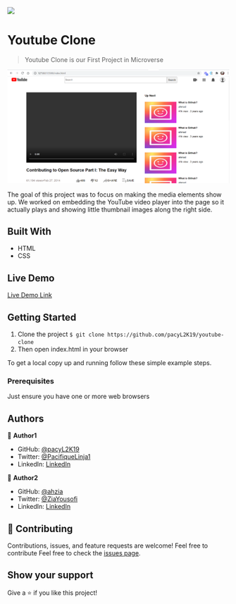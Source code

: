 ![](https://img.shields.io/badge/Microverse-blueviolet)

# Youtube Clone

> Youtube Clone is our First Project in Microverse

![screenshot](./app_screenshot.png)

The goal of this project was to focus on making the media elements show up. We worked on embedding the YouTube video player into the page so it actually plays and showing little thumbnail images along the right side.

## Built With

- HTML
- CSS

## Live Demo

[Live Demo Link](https://pacyl2k19.github.io/youtube-clone/)

## Getting Started

1. Clone the project 
  `$ git clone https://github.com/pacyL2K19/youtube-clone `
2. Then open index.html in your browser

To get a local copy up and running follow these simple example steps.

### Prerequisites

Just ensure you have one or more web browsers

## Authors

👤 **Author1**

- GitHub: [@pacyL2K19](https://github.com/pacyL2K19)
- Twitter: [@PacifiqueLinja1](https://twitter.com/PacifiqueLinja1)
- LinkedIn: [LinkedIn](https://www.linkedin.com/in/pacifique-linjanja-2a565517b/)

👤 **Author2**

- GitHub: [@ahzia](https://github.com/ahzia)
- Twitter: [@ZiaYousofi](https://twitter.com/ZiaYousofi)
- LinkedIn: [LinkedIn](https://www.linkedin.com/in/ah-ziayosfi)

## 🤝 Contributing

Contributions, issues, and feature requests are welcome!
Feel free to contribute 
Feel free to check the [issues page](https://github.com/pacyL2K19/youtube-clone/issues/2).

## Show your support

Give a ⭐️ if you like this project!



